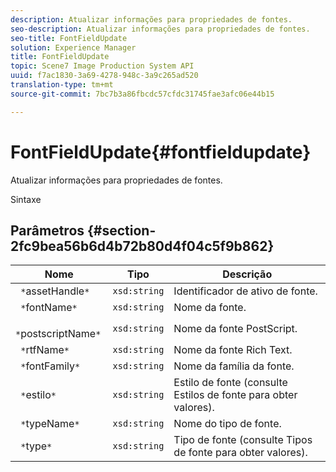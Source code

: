 ```yaml
---
description: Atualizar informações para propriedades de fontes.
seo-description: Atualizar informações para propriedades de fontes.
seo-title: FontFieldUpdate
solution: Experience Manager
title: FontFieldUpdate
topic: Scene7 Image Production System API
uuid: f7ac1830-3a69-4278-948c-3a9c265ad520
translation-type: tm+mt
source-git-commit: 7bc7b3a86fbcdc57cfdc31745fae3afc06e44b15

---
```



# FontFieldUpdate{#fontfieldupdate}

Atualizar informações para propriedades de fontes.

Sintaxe

## Parâmetros {#section-2fc9bea56b6d4b72b80d4f04c5f9b862}

| Nome | Tipo | Descrição |
|---|---|---|
| ` *`assetHandle`*` | `xsd:string` | Identificador de ativo de fonte. |
| ` *`fontName`*` | `xsd:string` | Nome da fonte. |
| ` *`postscriptName`*` | `xsd:string` | Nome da fonte PostScript. |
| ` *`rtfName`*` | `xsd:string` | Nome da fonte Rich Text. |
| ` *`fontFamily`*` | `xsd:string` | Nome da família da fonte. |
| ` *`estilo`*` | `xsd:string` | Estilo de fonte (consulte Estilos de fonte para obter valores). |
| ` *`typeName`*` | `xsd:string` | Nome do tipo de fonte. |
| ` *`type`*` | `xsd:string` | Tipo de fonte (consulte Tipos de fonte para obter valores). |

